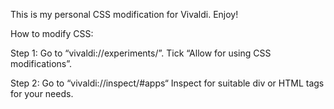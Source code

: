 This is my personal CSS modification for Vivaldi. Enjoy!

How to modify CSS:

Step 1:
Go to “vivaldi://experiments/”.
Tick “Allow for using CSS modifications”.

Step 2:
Go to “vivaldi://inspect/#apps“
Inspect for suitable div or HTML tags for your needs.
